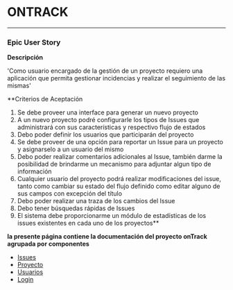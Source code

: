# ONTRACK #
---

### Epic User Story ###

**Descripción**

'Como usuario encargado de la gestión de un proyecto requiero una aplicación que permita gestionar incidencias y realizar el seguimiento de las mismas'

**Criterios de Aceptación
  1. Se debe proveer una interface para generar un nuevo proyecto
  1. A un nuevo proyecto podré configurarle los tipos de Issues que administrará con sus características y respectivo flujo de estados
  1. Debo poder definir los usuarios que participarán del proyecto
  1. Se debe proveer de una opción para reportar un Issue para un proyecto y asignarselo a un usuario del mismo
  1. Debo poder realizar comentarios adicionales al Issue, también darme la posibilidad de brindarme un mecanismo para adjuntar algun tipo de información
  1. Cualquier usuario del proyecto podrá realizar modificaciones del issue, tanto como cambiar su estado del flujo definido como editar alguno de sus campos con excepción del título
  1. Debo poder realizar una traza de los cambios del Issue
  1. Debo tener búsquedas rápidas de Issues
  1. El sistema debe proporcionarme un módulo de estadísticas de los issues existentes en cada uno de los proyectos**


**la presente página contiene la documentación del proyecto onTrack agrupada por componentes**

  * [Issues](https://code.google.com/p/ontrack/wiki/Issues)
  * [Proyecto](https://code.google.com/p/ontrack/wiki/Proyecto)
  * [Usuarios](https://code.google.com/p/ontrack/wiki/Usuarios)
  * [Login](https://code.google.com/p/ontrack/wiki/Login)